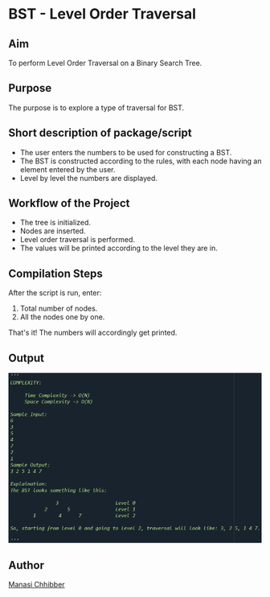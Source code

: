 # BST - Level Order Traversal 

## Aim

To perform Level Order Traversal on a Binary Search Tree.


## Purpose

The purpose is to explore a type of traversal for BST.


## Short description of package/script

- The user enters the numbers to be used for constructing a BST.
- The BST is constructed according to the rules, with each node having an element entered by the user.
- Level by level the numbers are displayed.


## Workflow of the Project

- The tree is initialized.
- Nodes are inserted.
- Level order traversal is performed.
- The values will be printed according to the level they are in.


## Compilation Steps

After the script is run, enter:

1. Total number of nodes.
2. All the nodes one by one.

That's it! The numbers will accordingly get printed.


## Output

<img src="../BST Level Order Traversal/Images/ss.png"> 


## Author

[Manasi Chhibber](https://github.com/Manasi2001)
